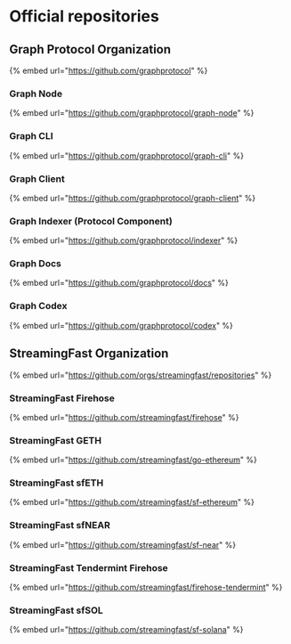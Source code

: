 # Official repositories

## Graph Protocol Organization

{% embed url="https://github.com/graphprotocol" %}

### Graph Node

{% embed url="https://github.com/graphprotocol/graph-node" %}

### Graph CLI

{% embed url="https://github.com/graphprotocol/graph-cli" %}

### Graph Client

{% embed url="https://github.com/graphprotocol/graph-client" %}

### Graph Indexer (Protocol Component)

{% embed url="https://github.com/graphprotocol/indexer" %}

### Graph Docs

{% embed url="https://github.com/graphprotocol/docs" %}

### Graph Codex

{% embed url="https://github.com/graphprotocol/codex" %}


## StreamingFast Organization

{% embed url="https://github.com/orgs/streamingfast/repositories" %}


### StreamingFast Firehose

{% embed url="https://github.com/streamingfast/firehose" %}


### StreamingFast GETH

{% embed url="https://github.com/streamingfast/go-ethereum" %}


### StreamingFast sfETH

{% embed url="https://github.com/streamingfast/sf-ethereum" %}


### StreamingFast sfNEAR

{% embed url="https://github.com/streamingfast/sf-near" %}

### StreamingFast Tendermint Firehose

{% embed url="https://github.com/streamingfast/firehose-tendermint" %}


### StreamingFast sfSOL

{% embed url="https://github.com/streamingfast/sf-solana" %}

